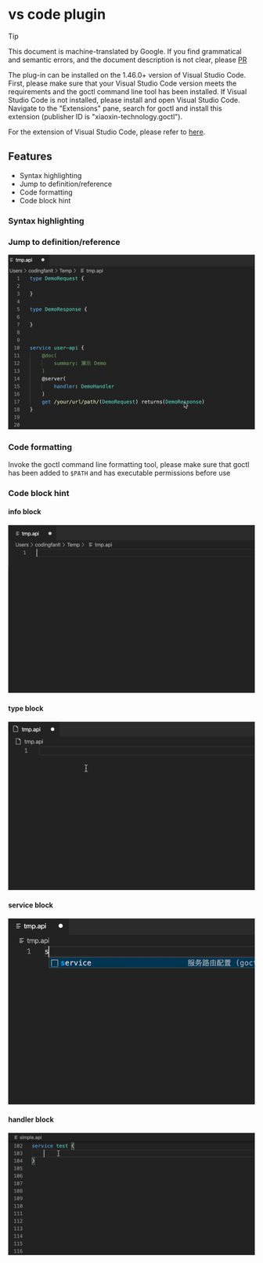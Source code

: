 # vs code plugin
> [!TIP]
> This document is machine-translated by Google. If you find grammatical and semantic errors, and the document description is not clear, please [PR](doc-contibute.md)

The plug-in can be installed on the 1.46.0+ version of Visual Studio Code. First, please make sure that your Visual Studio Code version meets the requirements and the goctl command line tool has been installed. If Visual Studio Code is not installed, please install and open Visual Studio Code. Navigate to the "Extensions" pane, search for goctl and install this extension (publisher ID is "xiaoxin-technology.goctl").

For the extension of Visual Studio Code, please refer to [here](https://code.visualstudio.com/docs/editor/extension-gallery).

## Features

* Syntax highlighting
* Jump to definition/reference
* Code formatting
* Code block hint

### Syntax highlighting

### Jump to definition/reference

![jump](./resource/jump.gif)

### Code formatting

Invoke the goctl command line formatting tool, please make sure that goctl has been added to `$PATH` and has executable permissions before use

### Code block hint

#### info block

![info](./resource/info.gif)

#### type block

![type](./resource/type.gif)

#### service block

![type](./resource/service.gif)

#### handler block

![type](./resource/handler.gif)
